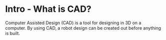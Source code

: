 # Intro - What is CAD?

Computer Assisted Design (CAD) is a tool for designing in 3D on a computer. By using CAD, a robot design can be created out before anything is built.